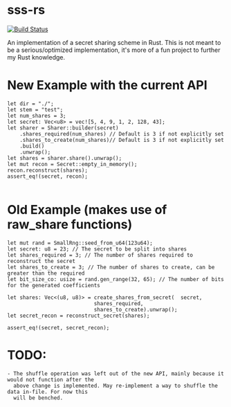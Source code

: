 # sss-rs
[![Build Status](https://travis-ci.com/bilowik/sss-rs.svg?branch=master)](https://travis-ci.com/bilowik/sss-rs)

An implementation of a secret sharing scheme in Rust. 
This is not meant to be a serious/optimized implementation, it's more of a fun project to further
my Rust knowledge.


# New Example with the current API
```
let dir = "./";
let stem = "test";
let num_shares = 3;
let secret: Vec<u8> = vec![5, 4, 9, 1, 2, 128, 43];
let sharer = Sharer::builder(secret)
	.shares_required(num_shares) // Default is 3 if not explicitly set
	.shares_to_create(num_shares)// Default is 3 if not explicitly set
	.build()
	.unwrap();
let shares = sharer.share().unwrap();
let mut recon = Secret::empty_in_memory();
recon.reconstruct(shares);
assert_eq!(secret, recon);


```


# Old Example (makes use of raw_share functions)
```
let mut rand = SmallRng::seed_from_u64(123u64);
let secret: u8 = 23; // The secret to be split into shares
let shares_required = 3; // The number of shares required to reconstruct the secret
let shares_to_create = 3; // The number of shares to create, can be greater than the required
let bit_size_co: usize = rand.gen_range(32, 65); // The number of bits for the generated coefficients

let shares: Vec<(u8, u8)> = create_shares_from_secret(	secret,
							shares_required,
							shares_to_create).unwrap();
let secret_recon = reconstruct_secret(shares);

assert_eq!(secret, secret_recon);
```

# TODO:
	- The shuffle operation was left out of the new API, mainly because it would not function after the 
	  above change is implemented. May re-implement a way to shuffle the data in-file. For now this 
	  will be benched.
